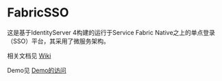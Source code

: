 ﻿# FabricSSO

这是基于IdentityServer 4构建的运行于Service Fabric Native之上的单点登录（SSO）平台，其采用了微服务架构。

相关文档见 [Wiki](https://github.com/appsonsf/FabricSSO/wiki)

Demo见 [Demo的访问](https://github.com/appsonsf/FabricSSO/wiki/Demo)
